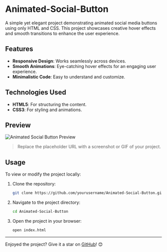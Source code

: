 # Animated-Social-Button
A simple yet elegant project demonstrating animated social media buttons using only HTML and CSS. This project showcases creative hover effects and smooth transitions to enhance the user experience.

## Features

- **Responsive Design**: Works seamlessly across devices.
- **Smooth Animations**: Eye-catching hover effects for an engaging user experience.
- **Minimalistic Code**: Easy to understand and customize.

## Technologies Used

- **HTML5**: For structuring the content.
- **CSS3**: For styling and animations.

## Preview

![Animated Social Button Preview](https://via.placeholder.com/800x400?text=Project+Preview)

> Replace the placeholder URL with a screenshot or GIF of your project.

## Usage

To view or modify the project locally:

1. Clone the repository:
    ```bash
    git clone https://github.com/yourusername/Animated-Social-Button.git
    ```

2. Navigate to the project directory:
    ```bash
    cd Animated-Social-Button
    ```

3. Open the project in your browser:
    ```bash
    open index.html
    ```


---

Enjoyed the project? Give it a star on [GitHub](https://github.com/yourusername/Animated-Social-Button)! 😊
